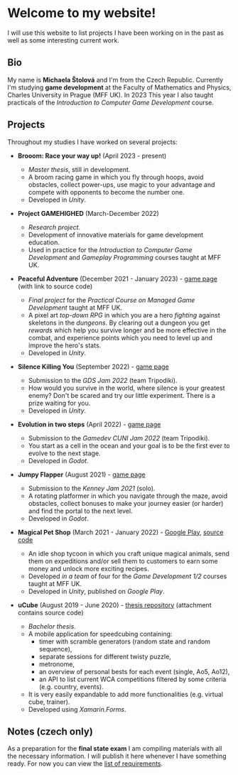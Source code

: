 # Welcome to my website!

I will use this website to list projects I have been working on in the past as well as some interesting current work.

## Bio
My name is **Michaela Štolová** and I'm from the Czech Republic.
Currently I'm studying **game development** at the Faculty of Mathematics and Physics, Charles University in Prague (MFF UK).
In 2023 This year I also taught practicals of the *Introduction to Computer Game Development* course.

## Projects
Throughout my studies I have worked on several projects:
- **Brooom: Race your way up!** (April 2023 - present)
  - *Master thesis*, still in development.
  - A broom racing game in which you fly through hoops, avoid obstacles, collect power-ups, use magic to your advantage and compete with opponents to become the number one.
  - Developed in *Unity*.
- **Project GAMEHIGHED** (March-December 2022)
  - *Research project*.
  - Development of innovative materials for game development education.
  - Used in practice for the *Introduction to Computer Game Development* and *Gameplay Programming* courses taught at MFF UK.

- **Peaceful Adventure** (December 2021 - January 2023) - [game page](https://michelle2.itch.io/peaceful-adventure) (with link to source code)
  - *Final project* for the *Practical Course on Managed Game Development* taught at MFF UK.
  - A pixel art *top-down RPG* in which you are a hero *fighting* against skeletons in the *dungeons*. By clearing out a dungeon you get *rewards* which help you survive longer and be more effective in the combat, and experience points which you need to level up and improve the hero's stats.
  - Developed in *Unity*.
- **Silence Killing You** (September 2022) - [game page](https://michelle2.itch.io/silence-killing-you)
  - Submission to the *GDS Jam 2022* (team Tripodiki).
  - How would you survive in the world, where silence is your greatest enemy? Don't be scared and try our little experiment. There is a prize waiting for you.
  - Developed in *Unity*.
- **Evolution in two steps** (April 2022) - [game page](https://michelle2.itch.io/evolution-in-two-steps-now-for-real)
  - Submission to the *Gamedev CUNI Jam 2022* (team Tripodiki).
  - You start as a cell in the ocean and your goal is to be the first ever to evolve to the next stage.
  - Developed in *Godot*.
- **Jumpy Flapper** (August 2021) - [game page](https://michelle2.itch.io/jumpy-flapper)
  - Submission to the *Kenney Jam 2021* (solo).
  - A rotating platformer in which you navigate through the maze, avoid obstacles, collect bonuses to make your journey easier (or harder) and find the portal to the next level.
  - Developed in *Godot*.
- **Magical Pet Shop** (March 2021 - January 2022) - [Google Play](https://play.google.com/store/apps/details?id=com.TheTeamBehind.MagicalPetShop), [source code](https://github.com/maoap1/magical-pet-shop)
  - An idle shop tycoon in which you craft unique magical animals, send them on expeditions and/or sell them to customers to earn some money and unlock more exciting recipes.
  - Developed *in a team* of four for the *Game Development 1/2* courses taught at MFF UK.
  - Developed in *Unity*, published on *Google Play*.
- **uCube** (August 2019 - June 2020) - [thesis repository](https://dspace.cuni.cz/handle/20.500.11956/119422) (attachment contains source code)
  - *Bachelor thesis*.
  - A mobile application for speedcubing containing:
    - timer with scramble generators (random state and random sequence), 
    - separate sessions for different twisty puzzle,
    - metronome,
    - an overview of personal bests for each event (single, Ao5, Ao12),
    - an API to list current WCA competitions filtered by some criteria (e.g. country, events).
  - It is very easily expandable to add more functionalities (e.g. virtual cube, trainer).
  - Developed using *Xamarin.Forms*.

## Notes (czech only)
As a preparation for the **final state exam** I am compiling materials with all the necessary information.
I will publish it here whenever I have something ready.
For now you can view the [list of requirements](./notes/requirements.md).